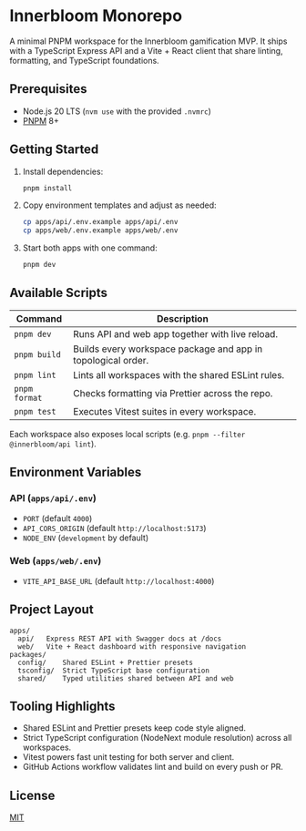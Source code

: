 # Innerbloom Monorepo

A minimal PNPM workspace for the Innerbloom gamification MVP. It ships with a TypeScript Express API and a Vite + React client that share linting, formatting, and TypeScript foundations.

## Prerequisites

- Node.js 20 LTS (`nvm use` with the provided `.nvmrc`)
- [PNPM](https://pnpm.io/) 8+

## Getting Started

1. Install dependencies:
   ```bash
   pnpm install
   ```
2. Copy environment templates and adjust as needed:
   ```bash
   cp apps/api/.env.example apps/api/.env
   cp apps/web/.env.example apps/web/.env
   ```
3. Start both apps with one command:
   ```bash
   pnpm dev
   ```

## Available Scripts

| Command | Description |
| --- | --- |
| `pnpm dev` | Runs API and web app together with live reload. |
| `pnpm build` | Builds every workspace package and app in topological order. |
| `pnpm lint` | Lints all workspaces with the shared ESLint rules. |
| `pnpm format` | Checks formatting via Prettier across the repo. |
| `pnpm test` | Executes Vitest suites in every workspace. |

Each workspace also exposes local scripts (e.g. `pnpm --filter @innerbloom/api lint`).

## Environment Variables

### API (`apps/api/.env`)

- `PORT` (default `4000`)
- `API_CORS_ORIGIN` (default `http://localhost:5173`)
- `NODE_ENV` (`development` by default)

### Web (`apps/web/.env`)

- `VITE_API_BASE_URL` (default `http://localhost:4000`)

## Project Layout

```
apps/
  api/   Express REST API with Swagger docs at /docs
  web/   Vite + React dashboard with responsive navigation
packages/
  config/    Shared ESLint + Prettier presets
  tsconfig/  Strict TypeScript base configuration
  shared/    Typed utilities shared between API and web
```

## Tooling Highlights

- Shared ESLint and Prettier presets keep code style aligned.
- Strict TypeScript configuration (NodeNext module resolution) across all workspaces.
- Vitest powers fast unit testing for both server and client.
- GitHub Actions workflow validates lint and build on every push or PR.

## License

[MIT](./LICENSE)
